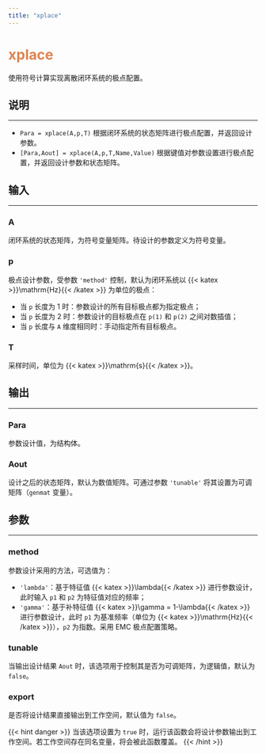 ```yaml
---
title: "xplace"
---
```


# <font color="#DD8452"> xplace </font>

使用符号计算实现离散闭环系统的极点配置。

## 说明
---

- `Para = xplace(A,p,T)` 根据闭环系统的状态矩阵进行极点配置，并返回设计参数。
- `[Para,Aout] = xplace(A,p,T,Name,Value)` 根据键值对参数设置进行极点配置，并返回设计参数和状态矩阵。

## 输入
---

### A

闭环系统的状态矩阵，为符号变量矩阵。待设计的参数定义为符号变量。

### p

极点设计参数，受参数 `'method'` 控制，默认为闭环系统以 {{< katex >}}\mathrm{Hz}{{< /katex >}} 为单位的极点：

- 当 `p` 长度为 1 时：参数设计的所有目标极点都为指定极点；
- 当 `p` 长度为 2 时：参数设计的目标极点在 `p(1)` 和 `p(2)` 之间对数插值；
- 当 `p` 长度与 `A` 维度相同时：手动指定所有目标极点。

### T

采样时间，单位为 {{< katex >}}\mathrm{s}{{< /katex >}}。

## 输出
---

### Para

参数设计值，为结构体。

### Aout

设计之后的状态矩阵，默认为数值矩阵。可通过参数 `'tunable'` 将其设置为可调矩阵（`genmat` 变量）。

## 参数
---

### method

参数设计采用的方法，可选值为：

- `'lambda'`：基于特征值 {{< katex >}}\lambda{{< /katex >}} 进行参数设计，此时输入 `p1` 和 `p2` 为特征值对应的频率；
- `'gamma'`：基于补特征值 {{< katex >}}\gamma = 1-\lambda{{< /katex >}} 进行参数设计，此时 `p1` 为基准频率（单位为 {{< katex >}}\mathrm{Hz}{{< /katex >}}），`p2` 为指数。采用 EMC 极点配置策略。

### tunable

当输出设计结果 `Aout` 时，该选项用于控制其是否为可调矩阵，为逻辑值，默认为 `false`。

### export

是否将设计结果直接输出到工作空间，默认值为 `false`。

{{< hint danger >}}
当该选项设置为 `true` 时，运行该函数会将设计参数输出到工作空间。若工作空间存在同名变量，将会被此函数覆盖。
{{< /hint >}}
